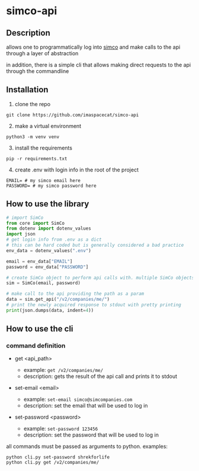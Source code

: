 # simco-api
## Description
allows one to programmatically log into [simco](https://www.simcompanies.com/) and make calls to the api through a layer of abstraction

in addition, there is a simple cli that allows making direct requests to the api through the commandline


## Installation
1. clone the repo
```shell
git clone https://github.com/imaspacecat/simco-api
```
2. make a virtual environment
```shell
python3 -m venv venv
```

3. install the requirements
```shell
pip -r requirements.txt 
```
4. create .env with login info in the root of the project
```env
EMAIL= # my simco email here
PASSWORD= # my simco password here
```

## How to use the library
```python
# import SimCo
from core import SimCo
from dotenv import dotenv_values
import json
# get login info from .env as a dict
# this can be hard coded but is generally considered a bad practice
env_data = dotenv_values(".env")

email = env_data["EMAIL"]
password = env_data["PASSWORD"]

# create SimCo object to perform api calls with. multiple SimCo objects can be created with independant user sessions
sim = SimCo(email, password)

# make call to the api providing the path as a param
data = sim.get_api("/v2/companies/me/")
# print the newly acquired response to stdout with pretty printing
print(json.dumps(data, indent=4))
```

## How to use the cli
### command definition
- get \<api_path>
    - example: `get /v2/companies/me/`
    - description: gets the result of the api call and prints it to stdout

- set-email \<email>
    - example: `set-email simco@simcompanies.com`
    - description: set the email that will be used to log in

- set-password \<password>
    - example: `set-password 123456`
    - description: set the password that will be used to log in 

all commands must be passed as arguments to python. examples:
```shell
python cli.py set-password shrekforlife
python cli.py get /v2/companies/me/
```


